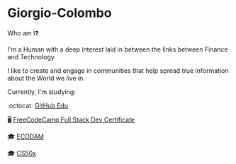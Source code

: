 # Giorgio-Colombo
Who am I❓

I'm a Human with a deep interest laid in between the links between Finance and Technology.

I like to create and engage in communities that help spread true information about the World we live in.

Currently, I'm studying: 

:octocat:	 [GitHub Edu](https://education.github.com/learner/learn)

:desktop_computer:	 [FreeCodeCamp Full Stack Dev Certificate](https://www.freecodecamp.org/learn/full-stack-developer/)

:mortar_board: [ECODAM](https://elearning.unimib.it/course/index.php?categoryid=11099&lang=en)

:mortar_board:  [CS50x](https://pll.harvard.edu/course/cs50-introduction-computer-science)

